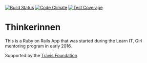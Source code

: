 [![Build Status](https://travis-ci.org/Powerglove/Thinkerinnen.svg?branch=master)](https://travis-ci.org/Powerglove/Thinkerinnen)
[![Code Climate](https://codeclimate.com/github/Powerglove/Thinkerinnen/badges/gpa.svg)](https://codeclimate.com/github/Powerglove/Thinkerinnen)
[![Test Coverage](https://codeclimate.com/github/Powerglove/Thinkerinnen/badges/coverage.svg)](https://codeclimate.com/github/Powerglove/Thinkerinnen/coverage)

# Thinkerinnen

This is a Ruby on Rails App that was started during the Learn IT, Girl mentoring program in early 2016.

Supported by the [Travis Foundation](http://foundation.travis-ci.org/).
